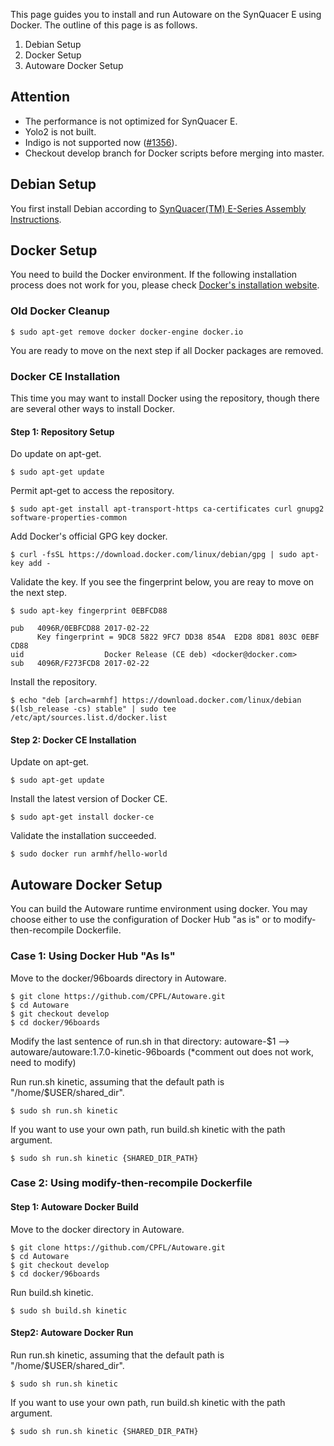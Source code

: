 This page guides you to install and run Autoware on the SynQuacer E using Docker. The outline of this page is as follows.

1. Debian Setup
1. Docker Setup
1. Autoware Docker Setup

## Attention

* The performance is not optimized for SynQuacer E.
* Yolo2 is not built.
* Indigo is not supported now ([#1356](https://github.com/CPFL/Autoware/pull/1356)).
* Checkout develop branch for Docker scripts before merging into master.

## Debian Setup

You first install Debian according to [SynQuacer(TM) E-Series Assembly Instructions](http://www.socionext.com/en/download/catalog/MN04-00002-2E.pdf).

## Docker Setup

You need to build the Docker environment. If the following installation process does not work for you, please check [Docker's installation website](https://docs.docker.com/install/linux/docker-ce/debian/).

### Old Docker Cleanup

```
$ sudo apt-get remove docker docker-engine docker.io
```

You are ready to move on the next step if all Docker packages are removed.

### Docker CE Installation

This time you may want to install Docker using the repository, though there are several other ways to install Docker.

#### Step 1: Repository Setup

Do update on apt-get.
```
$ sudo apt-get update
```

Permit apt-get to access the repository.
```
$ sudo apt-get install apt-transport-https ca-certificates curl gnupg2 software-properties-common
```

Add Docker's official GPG key docker.
```
$ curl -fsSL https://download.docker.com/linux/debian/gpg | sudo apt-key add -
```

Validate the key. If you see the fingerprint below, you are reay to move on the next step.
```
$ sudo apt-key fingerprint 0EBFCD88

pub   4096R/0EBFCD88 2017-02-22
      Key fingerprint = 9DC8 5822 9FC7 DD38 854A  E2D8 8D81 803C 0EBF CD88
uid                  Docker Release (CE deb) <docker@docker.com>
sub   4096R/F273FCD8 2017-02-22
```

Install the repository.
```
$ echo "deb [arch=armhf] https://download.docker.com/linux/debian $(lsb_release -cs) stable" | sudo tee /etc/apt/sources.list.d/docker.list
```

#### Step 2: Docker CE Installation

Update on apt-get.
```
$ sudo apt-get update
```

Install the latest version of Docker CE.
```
$ sudo apt-get install docker-ce
```

Validate the installation succeeded.
```
$ sudo docker run armhf/hello-world
```

## Autoware Docker Setup

You can build the Autoware runtime environment using docker. You may choose either to use the configuration of Docker Hub "as is" or to modify-then-recompile Dockerfile.

### Case 1: Using Docker Hub "As Is"

Move to the docker/96boards directory in Autoware.
```
$ git clone https://github.com/CPFL/Autoware.git
$ cd Autoware
$ git checkout develop
$ cd docker/96boards
```

Modify the last sentence of run.sh in that directory: autoware-$1 --> autoware/autoware:1.7.0-kinetic-96boards (*comment out does not work, need to modify)

Run run.sh kinetic, assuming that the default path is "/home/$USER/shared_dir".
```
$ sudo sh run.sh kinetic
```

If you want to use your own path, run build.sh kinetic with the path argument.
```
$ sudo sh run.sh kinetic {SHARED_DIR_PATH}
```

### Case 2: Using modify-then-recompile Dockerfile
#### Step 1: Autoware Docker Build

Move to the docker directory in Autoware.
```
$ git clone https://github.com/CPFL/Autoware.git
$ cd Autoware
$ git checkout develop
$ cd docker/96boards
```

Run build.sh kinetic.
```
$ sudo sh build.sh kinetic
```

#### Step2: Autoware Docker Run

Run run.sh kinetic, assuming that the default path is "/home/$USER/shared_dir".
```
$ sudo sh run.sh kinetic
```

If you want to use your own path, run build.sh kinetic with the path argument.
```
$ sudo sh run.sh kinetic {SHARED_DIR_PATH}
```